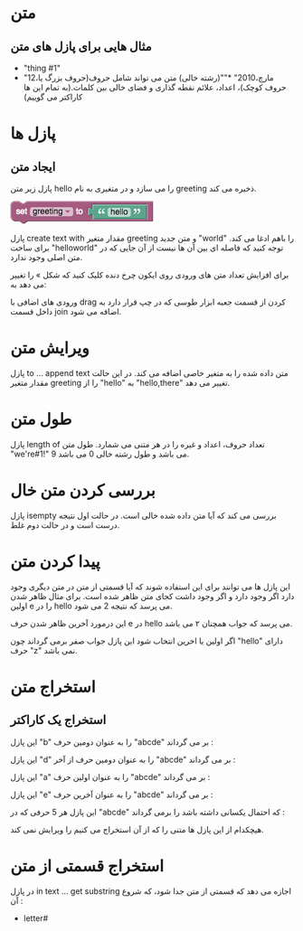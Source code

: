 # متن

## مثال هایی برای پازل های متن

* "thing #1"
* "12،مارچ،2010"
*""(رشته خالی)
متن می تواند شامل حروف(حروف بزرگ یا حروف کوچک)، اعداد، علائم نقطه گذاری و فضای خالی بین کلمات.(به تمام این ها کاراکتر می گوییم)


# پازل ها

## ایجاد متن

پازل زیر متن hello را می سازد و در متغیری به نام greeting ذخیره می کند.

![text-text](img/text-text.png)

پازل create text with مقدار متغیر greeting و متن جدید "world" را باهم ادغا می کند. برای ساخت "helloworld" توجه کنید که فاصله ای بین آن ها نیست از آن جایی که در متن اصلی وجود ندارد.



برای افزایش تعداد متن های ورودی روی ایکون چرخ دنده کلیک کنید که شکل » را تغییر می دهد به: 



ورودی های اضافی با drag کردن از قسمت جعبه ابزار طوسی که در چپ قرار دارد به داخل قسمت join اضافه می شود.

# ویرایش متن

پازل to ... append text متن داده شده را به متغیر خاصی اضافه می کند. در این حالت مقدار متغیر greeting را از "hello" به "hello,there" تغییر می دهد.



# طول متن

پازل length of تعداد حروف، اعداد و غیره را در هر متنی می شمارد. طول متن "we're#1!" 9 می باشد و طول رشته خالی 0 می باشد.





# بررسی کردن متن خال

پازل isempty بررسی می کند که آیا متن داده شده خالی است. در حالت اول نتیجه درست است و در حالت دوم غلط.





# پیدا کردن متن

این پازل ها می توانند برای این استفاده شوند که آیا قسمتی از متن در متن دیگری وجود دارد اگر وجود دارد و اگر وجود داشت کجای متن ظاهر شده است. برای مثال ظاهر شدن اولین e را در hello می پرسد که نتیجه 2 می شود.



این درمورد آخرین ظاهر شدن حرف e در hello می پرسد که جواب همچنان ۲ می باشد. 



اگر اولین یا اخرین انتخاب شود این پازل جواب صفر برمی گرداند چون "hello" دارای حرف "z" نمی باشد.



# استخراج متن

## استخراج یک کاراکتر

این پازل "b" را به عنوان دومین حرف "abcde" بر می گرداند :



این پازل "d" را به عنوان دومین حرف از آخر "abcde" بر می گرداند :



این پازل "a" را به عنوان اولین حرف "abcde" بر می گرداند :



این پازل "e" را به عنوان آخرین حرف "abcde" بر می گرداند :



این پازل هر 5 حرفی که در "abcde" که احتمال یکسانی داشته باشد را برمی گرداند :



هیچکدام از این پازل ها متنی را که از آن استخراج می کنیم را ویرایش نمی کند.

# استخراج قسمتی از متن

در پازل in text ... get substring اجازه می دهد که قسمتی از متن جدا شود، که شروع آن :

* letter#
